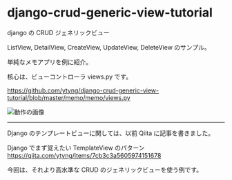 # django-crud-generic-view-tutorial

django の CRUD ジェネリックビュー

ListView, DetailView, CreateView, UpdateView, DeleteView
のサンプル。

単純なメモアプリを例に紹介。

核心は、ビューコントローラ views.py です。

https://github.com/ytyng/django-crud-generic-view-tutorial/blob/master/memo/memo/views.py

![動作の画像](https://github.com/ytyng/django-crud-generic-view-tutorial/raw/master/pages/memo-overview.gif)

----

Django のテンプレートビューに関しては、以前 Qiita に記事を書きました。

Django でまず覚えたい TemplateView のパターン
https://qiita.com/ytyng/items/7cb3c3a5605974151678

今回は、それより高水準な CRUD のジェネリックビューを使う例です。
